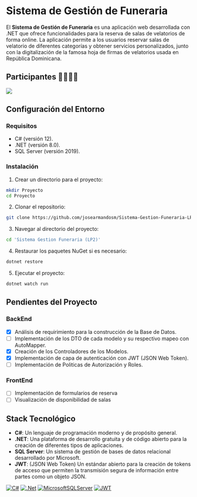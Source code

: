 # Sistema de Gestión de Funeraria

El **Sistema de Gestión de Funeraria** es una aplicación web desarrollada con .NET que ofrece funcionalidades para la reserva de salas de velatorios de forma online. La aplicación permite a los usuarios reservar salas de velatorio de diferentes categorías y obtener servicios personalizados, junto con la digitalización de la famosa hoja de firmas de velatorios usada en República Dominicana.

## Participantes 👩‍🎓👨‍🎓

<a href="https://github.com/JulianMelo1213/Sistema_Gestion_Funeraria/graphs/contributors">
  <img src="https://contrib.rocks/image?repo=JulianMelo1213/Sistema_Gestion_Funeraria" />
</a>

## Configuración del Entorno

### Requisitos

- C# (versión 12).
- .NET (versión 8.0).
- SQL Server (versión 2019).

### Instalación

1. Crear un directorio para el proyecto:

```sh
mkdir Proyecto
cd Proyecto
```

2. Clonar el repositorio:

```sh
git clone https://github.com/josearmandosm/Sistema-Gestion-Funeraria-LP2-.git
```

3. Navegar al directorio del proyecto:

```sh
cd 'Sistema Gestion Funeraria (LP2)'
```

4. Restaurar los paquetes NuGet si es necesario:

```sh
dotnet restore
```

5. Ejecutar el proyecto:

```sh
dotnet watch run
```

## Pendientes del Proyecto

### BackEnd

- [x] Análisis de requirimiento para la construcción de la Base de Datos.
- [ ] Implementación de los DTO de cada modelo y su respectivo mapeo con AutoMapper.
- [x] Creación de los Controladores de los Modelos.
- [x] Implementación de capa de autenticación con JWT (JSON Web Token).
- [ ] Implementación de Politicas de Autorización y Roles.

### FrontEnd

- [ ] Implementación de formularios de reserva
- [ ] Visualización de disponibilidad de salas

## Stack Tecnológico

- **C#**: Un lenguaje de programación moderno y de propósito general.
- **.NET**: Una plataforma de desarrollo gratuita y de código abierto para la creación de diferentes tipos de aplicaciones.
- **SQL Server**: Un sistema de gestión de bases de datos relacional desarrollado por Microsoft.
- **JWT**: (JSON Web Token) Un estándar abierto para la creación de tokens de acceso que permiten la transmisión segura de información entre partes como un objeto JSON.

[![C#](https://img.shields.io/badge/c%23-%23239120.svg?style=for-the-badge&logo=csharp&logoColor=white)](https://dotnet.microsoft.com/en-us/languages/csharp)
[![.Net](https://img.shields.io/badge/.NET-5C2D91?style=for-the-badge&logo=.net&logoColor=white)](https://dotnet.microsoft.com/en-us/download/dotnet/8.0)
[![MicrosoftSQLServer](https://img.shields.io/badge/Microsoft%20SQL%20Server-CC2927?style=for-the-badge&logo=microsoft%20sql%20server&logoColor=white)](https://www.microsoft.com/en-us/sql-server/sql-server-downloads)
[![JWT](https://img.shields.io/badge/JWT-black?style=for-the-badge&logo=JSON%20web%20tokens)](https://jwt.io/)
